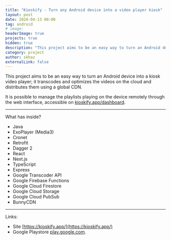 ```yaml
---
title: "Kioskify - Turn any Android device into a video player kiosk"
layout: post
date: 2020-04-13 00:00
tag: android
# image:
headerImage: true
projects: true
hidden: true
description: "This project aims to be an easy way to turn an Android device into a kiosk video player; it transcodes and optimizes the videos on the cloud and distributes them using a global CDN."
category: project
author: skhaz
externalLink: false
---
```


This project aims to be an easy way to turn an Android device into a kiosk video player; it transcodes and optimizes the videos on the cloud and distributes them using a global CDN.

It is possible to manage the playlists playing on the device remotely through the web interface, accessible on [kioskify.app/dashboard](https://kioskify.app/dashboard).

---

What has inside?

-   Java
-   ExoPlayer (Media3)
-   Cronet
-   Retrofit
-   Dagger 2
-   React
-   Next.js
-   TypeScript
-   Express
-   Google Transcoder API
-   Google Firebase Functions
-   Google Cloud Firestore
-   Google Cloud Storage
-   Google Cloud PubSub
-   BunnyCDN

---

Links:

-   Site [https://kioskify.app/](https://kioskify.app/)
-   Google Playstore [play.google.com](https://play.google.com/store/apps/details?id=dev.skhaz.kioskify).
